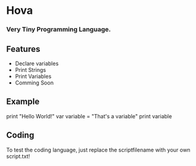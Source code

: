 # Hova
### Very Tiny Programming Language.


## Features
- Declare variables
- Print Strings
- Print Variables
- Comming Soon

## Example
print "Hello World!"
var variable = "That's a variable"
print variable

## Coding
To test the coding language, just replace the scriptfilename with your own script.txt!